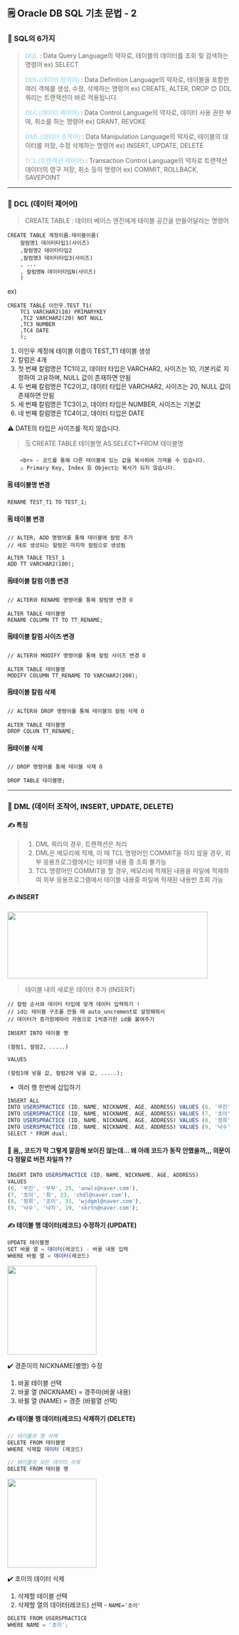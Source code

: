 ## 🗒️ Oracle DB SQL 기초 문법 - 2

### 🎈 SQL의 6가지

> <span style="font-family:Papyrus; color:skyblue">DQL</span> : Data Query Language의 약자로, 테이블의 데이터를 조회 및 검색하는 명령어 ex) SELECT
>
> <span style="font-family:Papyrus; color:skyblue">DDL (데이터 정의어)</span> : Data Definition Language의 약자로, 테이블을 포함한 여러 객체를 생성, 수정, 삭제하는 명령어 ex) CREATE, ALTER, DROP
> 😊 DDL 쿼리는 트랜잭션이 바로 적용됩니다.
>
> <span style="font-family:Papyrus; color:skyblue">DLC (데이터 제어어)</span> : Data Control Language의 약자로, 데이터 사용 권한 부여, 취소를 하는 명령어 ex) GRANT, REVOKE
>
> <span style="font-family:Papyrus; color:skyblue">DML (데이터 조작어)</span> : Data Manipulation Language의 약자로, 테이블의 데이터를 저장, 수정 삭제하는 명령어 ex) INSERT, UPDATE, DELETE
>
> <span style="font-family:Papyrus; color:skyblue">TCL (트랜잭션 제어어)</span> : Transaction Control Language의 약자로 트랜잭션 데이터의 영구 저장, 취소 등의 명령어 ex) COMMIT, ROLLBACK, SAVEPOINT

---

### 🎈 DCL (데이터 제어어)

> CREATE TABLE : 데이터 베이스 엔진에게 테이블 공간을 만들어달라는 명령어

```
CREATE TABLE 계정이름.테이블이름(
	칼럼명1 데이터타입1(사이즈)
    ,칼럼명2 데이터타입2
    ,칼럼명3 데이터타입3(사이즈)
    , ...
    , 칼럼명N 데이터타입N(사이즈)
    )
```

ex)

```
CREATE TABLE 이인우.TEST_T1(
	TC1 VARCHAR2(10) PRIMARYKEY
    ,TC2 VARCHAR2(20) NOT NULL
    ,TC3 NUMBER
    ,TC4 DATE
    );
```

1. 이인우 계정에 테이블 이름이 TEST_T1 테이블 생성
2. 칼럼은 4개
3. 첫 번째 칼럼명은 TC1이고, 데이터 타입은 VARCHAR2, 사이즈는 10, 기본키로 지정하여 고유하며, NULL 값이 존재하면 안됨
4. 두 번째 칼럼명은 TC2이고, 데이터 타입은 VARCHAR2, 사이즈는 20, NULL 값이 존재하면 안됨
5. 세 번째 칼럼명은 TC3이고, 데이터 타입은 NUMBER, 사이즈는 기본값
6. 네 번째 칼럼명은 TC4이고, 데이터 타입은 DATE

⚠️ DATE의 타입은 사이즈를 적지 않습니다.

> 🗒️ CREATE TABLE 테이블명 AS SELECT\*FROM 테이블명

    	<br> - 코드를 통해 다른 테이블에 있는 값을 복사하여 가져올 수 있습니다.
    	⚠️ Primary Key, Index 등 Object는 복사가 되지 않습니다.

#### 🗒️ 테이블명 변경

```
RENAME TEST_T1 TO TEST_1;
```

#### 🗒️ 테이블 변경

```
// ALTER, ADD 명령어를 통해 테이블에 칼럼 추가
// 새로 생성되는 칼럼은 마지막 컬럼으로 생성됨

ALTER TABLE TEST_1
ADD TT VARCHAR2(100);
```

#### 🗒️테이블 칼럼 이름 변경

```
// ALTER와 RENAME 명령어를 통해 칼럼명 변경 O

ALTER TABLE 테이블명
RENAME COLUMN TT TO TT_RENAME;
```

#### 🗒️테이블 칼럼 사이즈 변경

```
// ALTER와 MODIFY 명령어를 통해 칼럼 사이즈 변경 O

ALTER TABLE 테이블명
MODIFY COLUMN TT_RENAME TO VARCHAR2(200);
```

#### 🗒️테이블 칼럼 삭제

```
// ALTER와 DROP 명령어를 통해 테이블의 칼럼 삭제 O

ALTER TABLE 테이블명
DROP COLUN TT_RENAME;
```

#### 🗒️테이블 삭제

```
// DROP 명령어를 통해 테이블 삭제 O

DROP TABLE 테이블명;
```

---

### 🎈 DML (데이터 조작어, INSERT, UPDATE, DELETE)

#### ✍️ 특징

> 1. DML 쿼리의 경우, 트랜잭션은 처리
> 2. DML은 메모리에 적재, 이 때 TCL 명령어인 COMMIT을 하지 않을 경우, 외부 응용프로그램에서는 테이블 내용 중 조회 불가능
> 3. TCL 명령어인 COMMIT을 할 경우, 메모리에 적재된 내용을 파일에 적재하여 외부 응용프로그램에서 테이블 내용중 파일에 적재된 내용만 조회 가능

#### ✍️ INSERT

<img src="https://postfiles.pstatic.net/MjAyNDAxMDdfMTQ2/MDAxNzA0NjA2NTM3NTM5.6H-EjJdidOCWlyzHkLGomgGFAaora4e08z6DmID4zIMg.MWH_W-6-gpEi_pV7apEnilZyCgU5XoMI1c-uR7oJMgcg.PNG.dkdnmju/%EC%8A%A4%ED%81%AC%EB%A6%B0%EC%83%B7_2024-01-07_144744.png?type=w773" width="450px" height="150px">

> 테이블 내의 새로운 데이터 추가 (INSERT)

```JS
// 칼럼 순서와 데이터 타입에 맞게 데이터 입력하기 !
// id는 테이블 구조를 만들 때 auto_uncrement로 설정해줘서
// 데이터가 증가함에따라 자동으로 1씩증가한 id를 붙여주기

INSERT INTO 테이블 명

(컬럼1, 컬럼2, .....)

VALUES

(컬럼1에 넣을 값, 컬럼2에 넣을 값, .....);
```

- 여러 행 한번에 삽입하기

```js
INSERT ALL
INTO USERSPRACTICE (ID, NAME, NICKNAME, AGE, ADDRESS) VALUES (6, '무진', '무무', 25, 'anwls@naver.com')
INTO USERSPRACTICE (ID, NAME, NICKNAME, AGE, ADDRESS) VALUES (7, '초이', '최', 23, 'chdl@naver.com')
INTO USERSPRACTICE (ID, NAME, NICKNAME, AGE, ADDRESS) VALUES (8, '정희', '조이', 31, 'wjdgml@naver.com')
INTO USERSPRACTICE (ID, NAME, NICKNAME, AGE, ADDRESS) VALUES (9, '낙수', '낙지', 19, 'skrtn@naver.com')
SELECT * FROM dual;
```

#### 🧐 음,, 코드가 막 그렇게 깔끔해 보이진 않는데... 왜 아래 코드가 동작 안했을까,,, 의문이다 정말로 버전 차일까 ??

```js
INSERT INTO USERSPRACTICE (ID, NAME, NICKNAME, AGE, ADDRESS)
VALUES
(6, '무진', '무무', 25, 'anwls@naver.com'),
(7, '초이', '최', 23, 'chdl@naver.com'),
(8, '정희', '조이', 31, 'wjdgml@naver.com'),
(9, '낙수', '낙지', 19, 'skrtn@naver.com');
```

#### ✍️ 테이블 행 데이터(레코드) 수정하기 (UPDATE)

```js
UPDATE 테이블명
SET 바꿀 열 = 데이터(레코드) - 바꿀 내용 입력
WHERE 바뀔 열 = 데이터(레코드)
```

<img src="https://postfiles.pstatic.net/MjAyNDAxMDdfODQg/MDAxNzA0NjA4OTc3ODAx.KuKtNiiBBDTUwM-RHs49NRjcWH-mqAZp3g6HNjIntxYg.gyFHp390xfsYB8tjEmA8RqM1WBdA4E-ElLCUrznK1DAg.PNG.dkdnmju/%EC%8A%A4%ED%81%AC%EB%A6%B0%EC%83%B7_2024-01-07_152920.png?type=w773" height="200px">

✔️ 경준이의 NICKNAME(별명) 수정

1. 바꿀 테이블 선택
2. 바꿀 열 (NICKNAME) = 경주마(바꿀 내용)
3. 바뀔 열 (NAME) = 경준 (바뀔열 선택)

#### ✍️ 테이블 행 데이터(레코드) 삭제하기 (DELETE)

```js
// 테이블의 행 삭제
DELETE FROM 테이블명
WHERE 삭제할 데이터 (레코드)

// 테이블의 모든 데이터 삭제
DELETE FROM 테이블 명
```

<img src="https://postfiles.pstatic.net/MjAyNDAxMDdfMjc2/MDAxNzA0NjA5NzQ2MTg2.Yf5qJ1FIUN0Hzu9ggJAXJ-ZIarhPvg_PQ49O_tZsylAg.52lQQGY8g0WG8_Ya1TRFAu2QjyisGeaJkiuZMDLFT0sg.PNG.dkdnmju/%EC%8A%A4%ED%81%AC%EB%A6%B0%EC%83%B7_2024-01-07_154215.png?type=w773" height="200px">

✔️ 초이의 데이터 삭제

1. 삭제할 테이블 선택
2. 삭제할 열의 데이터(레코드) 선택 - `NAME='초이'`

```js
DELETE FROM USERSPRACTICE
WHERE NAME = '초이';
```
